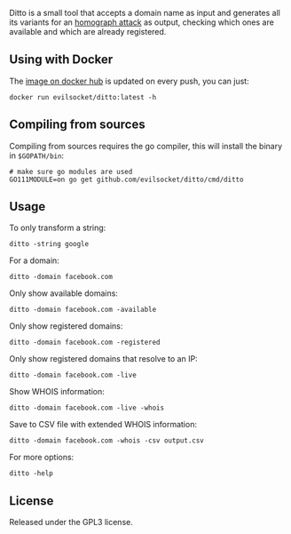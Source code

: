 Ditto is a small tool that accepts a domain name as input and generates all its variants for an [homograph attack](https://en.wikipedia.org/wiki/IDN_homograph_attack) as output, checking which ones are available and which are already registered.

## Using with Docker

The [image on docker hub](https://hub.docker.com/r/evilsocket/ditto) is updated on every push, you can just:

    docker run evilsocket/ditto:latest -h

## Compiling from sources

Compiling from sources requires the go compiler, this will install the binary in `$GOPATH/bin`:

    # make sure go modules are used
    GO111MODULE=on go get github.com/evilsocket/ditto/cmd/ditto

## Usage

To only transform a string:

    ditto -string google

For a domain:

    ditto -domain facebook.com

Only show available domains:

    ditto -domain facebook.com -available

Only show registered domains:

    ditto -domain facebook.com -registered

Only show registered domains that resolve to an IP:
    
    ditto -domain facebook.com -live

Show WHOIS information:

    ditto -domain facebook.com -live -whois

Save to CSV file with extended WHOIS information:

    ditto -domain facebook.com -whois -csv output.csv

For more options:
    
    ditto -help

## License

Released under the GPL3 license.
